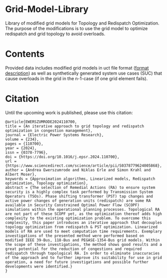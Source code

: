 # Grid-Model-Library
Library of modified grid models for Topology and Redispatch Optimization. The purpose of the modifications is to use the grid model to optimize redispatch and grid topology to avoid overloads. 

# Contents
Provided data includes modified grid models in uct file format ([format description](https://www.google.com/url?sa=t&rct=j&q=&esrc=s&source=web&cd=&ved=2ahUKEwihooTz0vOEAxUd8wIHHaM0AoIQFnoECBMQAQ&url=https%3A%2F%2Fwww.entsoe.eu%2Ffileadmin%2Fuser_upload%2F_library%2Fpublications%2Fce%2Fotherreports%2FUCTE-format.pdf&usg=AOvVaw0Gm2W7eOSXAeIEZ40vH2vk&opi=89978449)) as well as synthetically generated system use cases (SUC) that cause overloads in the grid in the n-1-case (if one grid element fails).  

# Citation 
Until the upcoming work is published, please use this citation:

```
@article{EWERSZUMRODE2024110700,
title = {An iterative approach to grid topology and redispatch optimization in congestion management},
journal = {Electric Power Systems Research},
volume = {234},
pages = {110700},
year = {2024},
issn = {0378-7796},
doi = {https://doi.org/10.1016/j.epsr.2024.110700},
url = {https://www.sciencedirect.com/science/article/pii/S0378779624005868},
author = {Andrea Ewerszumrode and Niklas Erle and Simon Krahl and Albert Moser},
keywords = {Approximation algorithms, Linearized models, Redispatch optimization, Topology optimization},
abstract = {The selection of Remedial Actions (RA) to ensure system security is a highly complex task performed by Transmission System Operators (TSOs). Phase shifting transformer (PST) tap changes and active power changes of generation units (redispatch) are some RA available in Security Constrained Optimal Power Flow (SCOPF) simulations within the operational planning processes. Topological RA are not part of these SCOPF yet, as the optimization thereof adds high complexity to the existing optimization problem. To overcome this complexity, this paper introduces an iterative approach that decouples topology optimization from redispatch & PST optimization. Linearized models of RA are used to meet computation time requirements. Exemplary investigations of the presented method were performed based on modified IEEE 39-Bus, 118-Bus and PEGASE-1354-Bus grid models. Within the scope of these investigations, the method shows good results and a great potential for the reduction of congestions and required redispatch through topological RA. In order to eliminate inaccuracies of the approach and to further improve its suitability for use in grid operation, a need for future investigations and possible further developments were identified.}
}
```
